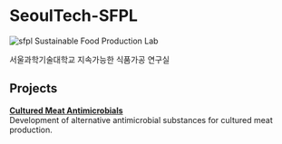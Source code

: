 # **SeoulTech-SFPL**  
![sfpl](https://github.com/user-attachments/assets/6ce6ed78-3cad-402d-b2fc-5ea7c1d9be7b)
Sustainable Food Production Lab
>
서울과학기술대학교 지속가능한 식품가공 연구실

## **Projects**  

**[Cultured Meat Antimicrobials](https://github.com/SEOULTECH-SFPL/cultured-meat-antimicrobials)**  
Development of alternative antimicrobial substances for cultured meat production.  
